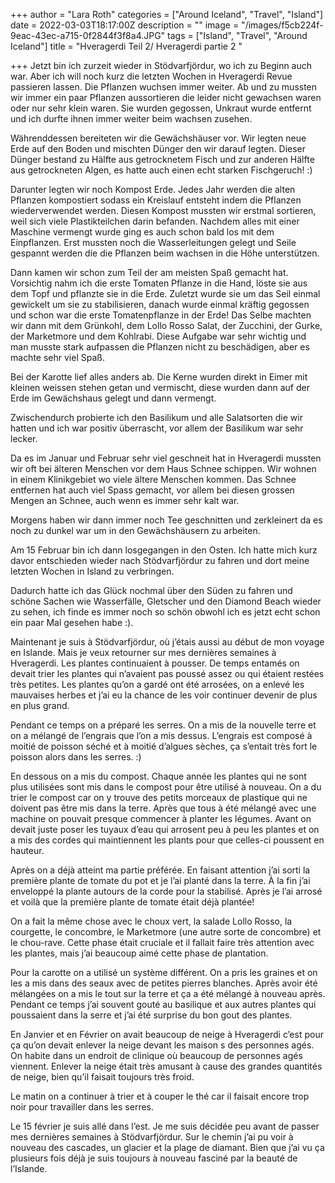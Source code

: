 +++
author = "Lara Roth"
categories = ["Around Iceland", "Travel", "Island"]
date = 2022-03-03T18:17:00Z
description = ""
image = "/images/f5cb224f-9eac-43ec-a715-0f2844f3f8a4.JPG"
tags = ["Island", "Travel", "Around Iceland"]
title = "Hveragerdi Teil 2/ Hveragerdi partie 2 "

+++
Jetzt bin ich zurzeit wieder in Stödvarfjördur, wo ich zu Beginn auch war. Aber ich will noch kurz die letzten Wochen in Hveragerdi Revue passieren lassen. Die Pflanzen wuchsen immer weiter. Ab und zu mussten wir immer ein paar Pflanzen aussortieren die leider nicht gewachsen waren oder nur sehr klein waren. Sie wurden gegossen, Unkraut wurde entfernt und ich durfte ihnen immer weiter beim wachsen zusehen.

Währenddessen bereiteten wir die Gewächshäuser vor. Wir legten neue Erde auf den Boden und mischten Dünger den wir darauf legten. Dieser Dünger bestand zu Hälfte aus getrocknetem Fisch und zur anderen Hälfte aus getrockneten Algen, es hatte auch einen echt starken Fischgeruch! :)

Darunter legten wir noch Kompost Erde. Jedes Jahr werden die alten Pflanzen kompostiert sodass ein Kreislauf entsteht indem die Pflanzen wiederverwendet werden. Diesen Kompost mussten wir erstmal sortieren, weil sich viele Plastikteilchen darin befanden. Nachdem alles mit einer Maschine vermengt wurde ging es auch schon bald los mit dem Einpflanzen. Erst mussten noch die Wasserleitungen gelegt und Seile gespannt werden die die Pflanzen beim wachsen in die Höhe unterstützen.

Dann kamen wir schon zum Teil der am meisten Spaß gemacht hat. Vorsichtig nahm ich die erste Tomaten Pflanze in die Hand, löste sie aus dem Topf und pflanzte sie in die Erde. Zuletzt wurde sie um das Seil einmal gewickelt um sie zu stabilisieren, danach wurde einmal kräftig gegossen und schon war die erste Tomatenpflanze in der Erde! Das Selbe machten wir dann mit dem Grünkohl, dem Lollo Rosso Salat, der Zucchini, der Gurke, der Marketmore und dem Kohlrabi. Diese Aufgabe war sehr wichtig und man musste stark aufpassen die Pflanzen nicht zu beschädigen, aber es machte sehr viel Spaß.

Bei der Karotte lief alles anders ab. Die Kerne wurden direkt in Eimer mit kleinen weissen stehen getan und vermischt, diese wurden dann auf der Erde im Gewächshaus gelegt und dann vermengt.

Zwischendurch probierte ich den Basilikum und alle Salatsorten die wir hatten und ich war positiv überrascht, vor allem der Basilikum war sehr lecker.

Da es im Januar und Februar sehr viel geschneit hat in Hveragerdi mussten wir oft bei älteren Menschen vor dem Haus Schnee schippen. Wir wohnen in einem Klinikgebiet wo viele ältere Menschen kommen. Das Schnee entfernen hat auch viel Spass gemacht, vor allem bei diesen grossen Mengen an Schnee, auch wenn es immer sehr kalt war.

Morgens haben wir dann immer noch Tee geschnitten und zerkleinert da es noch zu dunkel war um in den Gewächshäusern zu arbeiten.

  
Am 15 Februar bin ich dann losgegangen in den Osten. Ich hatte mich kurz davor entschieden wieder nach Stödvarfjördur zu fahren und dort meine letzten Wochen in Island zu verbringen.

Dadurch hatte ich das Glück nochmal über den Süden zu fahren und schöne Sachen wie Wasserfälle, Gletscher und den Diamond Beach wieder zu sehen, ich finde es immer noch so schön obwohl ich es jetzt echt schon ein paar Mal gesehen habe :).

Maintenant je suis à Stödvarfjördur, où j’étais aussi au début de mon voyage en Islande. Mais je veux retourner sur mes dernières semaines à Hveragerdi. Les plantes continuaient à pousser. De temps entamés on devait trier les plantes qui n’avaient pas poussé assez ou qui étaient restées très petites. Les plantes qu’on a gardé ont été arrosées, on a enlevé les mauvaises herbes et j’ai eu la chance de les voir continuer devenir de plus en plus grand.

Pendant ce temps on a préparé les serres. On a mis de la nouvelle terre et on a mélangé de l’engrais que l’on a mis dessus. L’engrais est composé à moitié de poisson séché et à moitié d’algues sèches, ça s’entait très fort le poisson alors dans les serres. :)

En dessous on a mis du compost. Chaque année les plantes qui ne sont plus utilisées sont mis dans le compost pour être utilisé à nouveau. On a du trier le compost car on y trouve des petits morceaux de plastique qui ne doivent pas être mis dans la terre. Après que tous à été mélangé avec une machine on pouvait presque commencer à planter les légumes. Avant on devait juste poser les tuyaux d’eau qui arrosent peu à peu les plantes et on a mis des cordes qui maintiennent les plants pour que celles-ci poussent en hauteur.

Après on a déjà atteint ma partie préférée. En faisant attention j’ai sorti la première plante de tomate du pot et je l’ai planté dans la terre. À la fin j’ai enveloppé la plante autours de la corde pour la stabilisé. Après je l’ai arrosé et voilà que la première plante de tomate était déjà plantée!

On a fait la même chose avec le choux vert, la salade Lollo Rosso, la courgette, le concombre, le Marketmore (une autre sorte de concombre) et le chou-rave. Cette phase était cruciale et il fallait faire très attention avec les plantes, mais j’ai beaucoup aimé cette phase de plantation.

Pour la carotte on a utilisé un système différent. On a pris les graines et on les a mis dans des seaux avec de petites pierres blanches. Après avoir été mélangées on a mis le tout sur la terre et ça a été mélangé à nouveau après. Pendant ce temps j’ai souvent gouté au basilique et aux autres plantes qui poussaient dans la serre et j’ai été surprise du bon gout des plantes.

En Janvier et en Février on avait beaucoup de neige à Hveragerdi c’est pour ça qu’on devait enlever la neige devant les maison s des personnes agés. On habite dans un endroit de clinique où beaucoup de personnes agés viennent. Enlever la neige était très amusant à cause des grandes quantités de neige, bien qu’il faisait toujours très froid.

Le matin on a continuer à trier et à couper le thé car il faisait encore trop noir pour travailler dans les serres.

Le 15 février je suis allé dans l’est. Je me suis décidée peu avant de passer mes dernières semaines à Stödvarfjördur. Sur le chemin j’ai pu voir à nouveau des cascades, un glacier et la plage de diamant. Bien que j’ai vu ça plusieurs fois déjà je suis toujours à nouveau fasciné par la beauté de l’Islande.